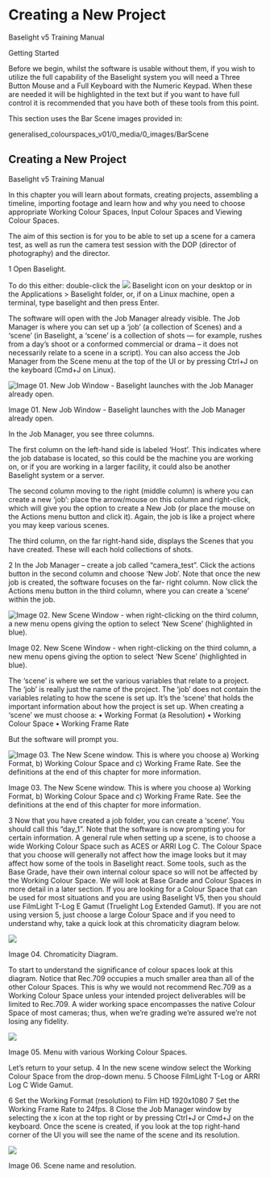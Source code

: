 # Creating a New Project

Baselight v5 Training Manual

Getting Started

Before we begin, whilst the software is usable without them, if you wish to utilize the full capability of the Baselight system you will need a Three Button Mouse and a Full Keyboard with the Numeric Keypad. When these are needed it will be highlighted in the text but if you want to have full control it is recommended that you have both of these tools from this point.

This section uses the Bar Scene images provided in:

generalised\_colourspaces\_v01/0\_media/0\_images/BarScene

## Creating a New Project

Baselight v5 Training Manual

In this chapter you will learn about formats, creating projects, assembling a timeline, importing footage and learn how and why you need to choose appropriate Working Colour Spaces, Input Colour Spaces and Viewing Colour Spaces.

The aim of this section is for you to be able to set up a scene for a camera test, as well as run the camera test session with the DOP \(director of photography\) and the director.

1 Open Baselight.  


To do this either: double-click the ![](../.gitbook/assets/image%20%283%29.png) Baselight icon on your desktop or in the Applications > Baselight
folder, or, if on a Linux machine, open a terminal, type baselight and then press Enter.

The software will open with the Job Manager already visible. The Job Manager is where you can set up a ‘job’ \(a collection of Scenes\) and a ‘scene’ \(in Baselight, a ‘scene’ is a collection of shots — for example, rushes from a day’s shoot or a conformed commercial or drama – it does not necessarily relate to a scene in a script\). You can also access the Job Manager from the Scene menu at the top of the UI or by pressing Ctrl+J on the keyboard \(Cmd+J on Linux\).

![Image 01. New Job Window - Baselight launches with the Job Manager already open.](../.gitbook/assets/image.png)

Image 01. New Job Window - Baselight launches with the Job Manager already open.

In the Job Manager, you see three columns.

The first column on the left-hand side is labeled ‘Host’. This indicates where the job database is located, so this could be the machine you are working on, or if you are working in a larger facility, it could also be another Baselight system or a server.

The second column moving to the right \(middle column\) is where you can create a new ‘job’: place the arrow/mouse on this column and right-click, which will give you the option to create a New Job \(or place the mouse on the Actions menu button and click it\). Again, the job is like a project where you may keep various scenes.

The third column, on the far right-hand side, displays the Scenes that you have created. These will each hold collections of shots.

2 In the Job Manager – create a job called “camera\_test”. Click the actions button in the second column and choose ‘New Job’. Note that once the new job is created, the software focuses on the far- right column. Now click the Actions menu button in the third column, where you can create a ‘scene’ within the job.

![ Image 02. New Scene Window - when right-clicking on the third column, a new menu opens giving the option to select &#x2018;New Scene&#x2019; \(highlighted in blue\).](../.gitbook/assets/image%20%281%29.png)

Image 02. New Scene Window - when right-clicking on the third column, a new menu opens giving the option to select ‘New Scene’ \(highlighted in blue\).

The ‘scene’ is where we set the various variables that relate to a project. The ‘job’ is really just the name of the project. The ‘job’ does not contain the variables relating to how the scene is set up. It’s the ‘scene’ that holds the important information about how the project is set up. When creating a ‘scene’ we must choose a: • Working Format \(a Resolution\) • Working Colour Space • Working Frame Rate

But the software will prompt you.

![ Image 03. The New Scene window. This is where you choose a\) Working Format, b\) Working Colour Space and c\) Working Frame Rate. See the definitions at the end of this chapter for more information.](../.gitbook/assets/image%20%288%29.png)

Image 03. The New Scene window. This is where you choose a\) Working Format, b\) Working Colour Space and c\) Working Frame Rate. See the definitions at the end of this chapter for more information.

3 Now that you have created a job folder, you can create a ‘scene’. You should call this “day\_1”. Note that the software is now prompting you for certain information. A general rule when setting up a scene, is to choose a wide Working Colour Space such as ACES or ARRI Log C. The Colour Space that you choose will generally not affect how the image looks but it may affect how some of the tools in Baselight react. Some tools, such as the Base Grade, have their own internal colour space so will not be affected by the Working Colour Space. We will look at Base Grade and Colour Spaces in more detail in a later section. If you are looking for a Colour Space that can be used for most situations and you are using Baselight V5, then you should use FilmLight T-Log E Gamut \(Truelight Log Extended Gamut\). If you are not using version 5, just choose a large Colour Space and if you need to understand why, take a quick look at this chromaticity diagram below.

![](../.gitbook/assets/image%20%286%29.png)

Image 04. Chromaticity Diagram.

To start to understand the significance of colour spaces look at this diagram. Notice that Rec.709 occupies a much smaller area than all of the other Colour Spaces. This is why we would not recommend Rec.709 as a Working Colour Space unless your intended project deliverables will be limited to Rec.709. A wider working space encompasses the native Colour Space of most cameras; thus, when we’re grading we’re assured we’re not losing any fidelity.

![](../.gitbook/assets/image%20%287%29.png)

Image 05. Menu with various Working Colour Spaces.

Let’s return to your setup. 4 In the new scene window select the Working Colour Space from the drop-down menu. 5 Choose FilmLight T-Log or ARRI Log C Wide Gamut.

6 Set the Working Format \(resolution\) to Film HD 1920x1080 7 Set the Working Frame Rate to 24fps. 8 Close the Job Manager window by selecting the x icon at the top right or by pressing Ctrl+J or Cmd+J on the keyboard. Once the scene is created, if you look at the top right-hand corner of the UI you will see the name of the scene and its resolution.

![](../.gitbook/assets/image%20%284%29.png)

Image 06. Scene name and resolution.

